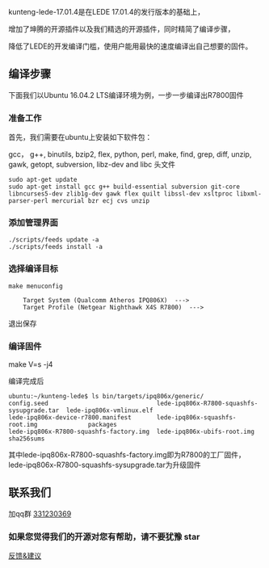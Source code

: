 kunteng-lede-17.01.4是在LEDE 17.01.4的发行版本的基础上，

增加了坤腾的开源插件以及我们精选的开源插件，同时精简了编译步骤，

降低了LEDE的开发编译门槛，使用户能用最快的速度编译出自己想要的固件。

## 编译步骤

下面我们以Ubuntu 16.04.2 LTS编译环境为例，一步一步编译出R7800固件

### 准备工作

首先，我们需要在ubuntu上安装如下软件包：

gcc， g++, binutils, bzip2, flex, python, perl, make,
find, grep, diff, unzip, gawk, getopt, subversion, libz-dev and libc 头文件

```
sudo apt-get update
sudo apt-get install gcc g++ build-essential subversion git-core libncurses5-dev zlib1g-dev gawk flex quilt libssl-dev xsltproc libxml-parser-perl mercurial bzr ecj cvs unzip
```
### 添加管理界面

```
./scripts/feeds update -a
./scripts/feeds install -a

```
### 选择编译目标

```
make menuconfig

    Target System (Qualcomm Atheros IPQ806X)  --->                                                      
    Target Profile (Netgear Nighthawk X4S R7800)  --->   
```

退出保存

### 编译固件

make V=s -j4

编译完成后

```
ubuntu:~/kunteng-lede$ ls bin/targets/ipq806x/generic/
config.seed                              lede-ipq806x-R7800-squashfs-sysupgrade.tar  lede-ipq806x-vmlinux.elf
lede-ipq806x-device-r7800.manifest       lede-ipq806x-squashfs-root.img              packages
lede-ipq806x-R7800-squashfs-factory.img  lede-ipq806x-ubifs-root.img                 sha256sums

```
其中lede-ipq806x-R7800-squashfs-factory.img即为R7800的工厂固件， lede-ipq806x-R7800-squashfs-sysupgrade.tar为升级固件

## 联系我们

加qq群 [331230369](https://jq.qq.com/?_wv=1027&k=4ADDSev)



### 如果您觉得我们的开源对您有帮助，请不要犹豫 star

[反馈&建议](https://github.com/KunTengRom/kunteng-lede-17.01.4/issues/new)

